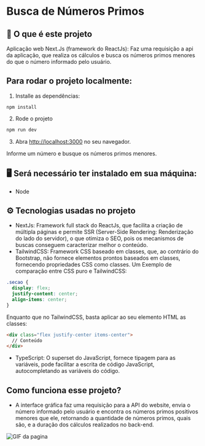 # Busca de Números Primos

## 🤔 O que é este projeto

Aplicação web Next.Js (framework do ReactJs): Faz uma requisição a api da aplicação, que realiza os cálculos e busca os números primos menores do que o número informado pelo usuário.

## Para rodar o projeto localmente:

1. Installe as dependências:
```
npm install
```

2. Rode o projeto

```bash
npm run dev
```

3. Abra [http://localhost:3000](http://localhost:3000) no seu navegador.

Informe um número e busque os números primos menores.

## 🖥️ Será necessário ter instalado em sua máquina:
- Node

## ⚙️ Tecnologias usadas no projeto
- NextJs: Framework full stack do ReactJs, que facilita a criação de múltipla páginas e permite SSR (Server-Side Rendering: Renderização do lado do servidor), o que otimiza o SEO, pois os mecanismos de buscas conseguem caracterizar melhor o conteúdo.
- TailwindCSS: Framework CSS baseado em classes, que, ao contrário do Bootstrap, não fornece elementos prontos baseados em classes, fornecendo propriedades CSS como classes.
Um Exemplo de comparação entre CSS puro e TailwindCSS:

```CSS
.secao {
  display: flex;
  justify-content: center;
  align-items: center;
}
```
Enquanto que no TailwindCSS, basta aplicar ao seu elemento HTML as classes:
```HTML
<div class="flex justify-center items-center">
  // Conteúdo
</div>
```

- TypeScript: O superset do JavaScript, fornece tipagem para as variáveis, pode facilitar a escrita de código JavaScript, autocompletando as variáveis do código.

## Como funciona esse projeto?
- A interface gráfica faz uma requisição para a API do website, envia o número informado pelo usuário e encontra os números primos positivos menores que ele, retornando a quantidade de números primos, quais são, e a duração dos cálculos realizados no back-end.

![GIF da pagina](https://github.com/AlexandreConte/primes/assets/84075891/a9de964f-494f-4164-a4aa-26a56c7a21f9)
